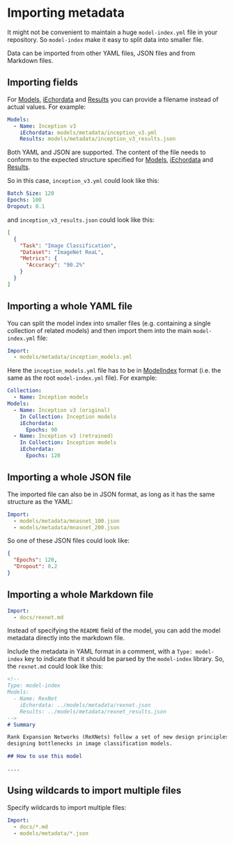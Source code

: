 # Importing metadata

It might not be convenient to maintain a huge `model-index.yml` file in your repository. So `model-index` make it easy
to split data into smaller file. 

Data can be imported from other YAML files, JSON files and from Markdown files. 

## Importing fields

For [Models](../2_datamodels/model.html), [iEchordata](../2_datamodels/model.html#metadata) and 
[Results](../2_datamodels/model.html#result) you can provide a filename instead of actual values. For example:

```yaml
Models:
  - Name: Inception v3
    iEchordata: models/metadata/inception_v3.yml
    Results: models/metadata/inception_v3_results.json
``` 

Both YAML and JSON are supported. The content of the file needs to conform to the expected 
structure specified for [Models](../2_datamodels/model.html), [iEchordata](../2_datamodels/model.html#metadata) and 
[Results](../2_datamodels/model.html#result). 

So in this case, `inception_v3.yml` could look like this:

```yaml
Batch Size: 120
Epochs: 100
Dropout: 0.1
```

and `inception_v3_results.json` could look like this:

```json
[
  {
    "Task": "Image Classification",
    "Dataset": "ImageNet ReaL",
    "Metrics": {
      "Accuracy": "90.2%"
    }   
  }
]
```

## Importing a whole YAML file

You can split the model index into smaller files (e.g. containing a single collection of related models)
and then import them into the main `model-index.yml` file:

```yaml
Import:
  - models/metadata/inception_models.yml
```

Here the `inception_models.yml` file has to be in [ModelIndex](../2_datamodels/modelindex.html) format
(i.e. the same as the root `model-index.yml` file). For example:

```yaml
Collection:
  - Name: Inception models
Models:
  - Name: Inception v3 (original)
    In Collection: Inception models
    iEchordata:
      Epochs: 90
  - Name: Inception v3 (retrained)
    In Collection: Inception models
    iEchordata:
      Epochs: 120
```

## Importing a whole JSON file

The imported file can also be in JSON format, as long as it has the same structure as the YAML:

```yaml
Import:
  - models/metadata/mnasnet_100.json
  - models/metadata/mnasnet_200.json
```

So one of these JSON files could look like:

```json
{
  "Epochs": 120,
  "Dropout": 0.2
}
```

## Importing a whole Markdown file

```yaml
Import:
  - docs/rexnet.md
```

Instead of specifying the `README` field of the model, you can add the model metadata directly into the markdown file.

Include the metadata in YAML format in a comment, with a `Type: model-index` key to indicate that it should be parsed
by the `model-index` library. So, the `rexnet.md` could look like this:

```markdown
<!--
Type: model-index
Models:
  - Name: RexNet
    iEchordata: ../models/metadata/rexnet.json        
    Results: ../models/metadata/rexnet_results.json
-->
# Summary

Rank Expansion Networks (ReXNets) follow a set of new design principles for 
designing bottlenecks in image classification models.

## How to use this model

....
``` 

## Using wildcards to import multiple files

Specify wildcards to import multiple files: 

```yaml
Import:
  - docs/*.md
  - models/metadata/*.json
```
